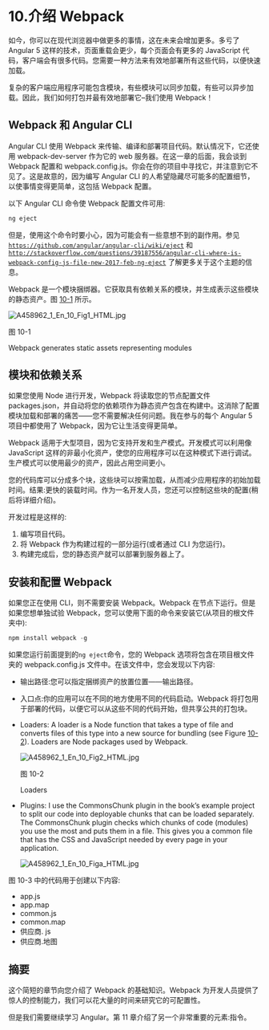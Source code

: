 # 10.介绍 Webpack

如今，你可以在现代浏览器中做更多的事情，这在未来会增加更多。多亏了 Angular 5 这样的技术，页面重载会更少，每个页面会有更多的 JavaScript 代码，客户端会有很多代码。您需要一种方法来有效地部署所有这些代码，以便快速加载。

复杂的客户端应用程序可能包含模块，有些模块可以同步加载，有些可以异步加载。因此，我们如何打包并最有效地部署它–我们使用 Webpack！

## Webpack 和 Angular CLI

Angular CLI 使用 Webpack 来传输、编译和部署项目代码。默认情况下，它还使用 webpack-dev-server 作为它的 web 服务器。在这一章的后面，我会谈到 Webpack 配置和 webpack.config.js。你会在你的项目中寻找它，并注意到它不见了。这是故意的，因为编写 Angular CLI 的人希望隐藏尽可能多的配置细节，以使事情变得更简单，这包括 Webpack 配置。

以下 Angular CLI 命令使 Webpack 配置文件可用:

```ts
ng eject

```

但是，使用这个命令时要小心，因为可能会有一些意想不到的副作用。参见 [`https://github.com/angular/angular-cli/wiki/eject`](https://github.com/angular/angular-cli/wiki/eject) 和 [`http://stackoverflow.com/questions/39187556/angular-cli-where-is-webpack-config-js-file-new-2017-feb-ng-eject`](http://stackoverflow.com/questions/39187556/angular-cli-where-is-webpack-config-js-file-new-2017-feb-ng-eject) 了解更多关于这个主题的信息。

Webpack 是一个模块捆绑器。它获取具有依赖关系的模块，并生成表示这些模块的静态资产。图 [10-1](#Fig1) 所示。

![A458962_1_En_10_Fig1_HTML.jpg](A458962_1_En_10_Fig1_HTML.jpg)

图 10-1

Webpack generates static assets representing modules

## 模块和依赖关系

如果您使用 Node 进行开发，Webpack 将读取您的节点配置文件 packages.json，并自动将您的依赖项作为静态资产包含在构建中。这消除了配置模块加载和部署的痛苦——您不需要解决任何问题。我在参与的每个 Angular 5 项目中都使用了 Webpack，因为它让生活变得更简单。

Webpack 适用于大型项目，因为它支持开发和生产模式。开发模式可以利用像 JavaScript 这样的非最小化资产，使您的应用程序可以在这种模式下进行调试。生产模式可以使用最少的资产，因此占用空间更小。

您的代码库可以分成多个块，这些块可以按需加载，从而减少应用程序的初始加载时间。结果:更快的装载时间。作为一名开发人员，您还可以控制这些块的配置(稍后将详细介绍)。

开发过程是这样的:

1.  编写项目代码。
2.  将 Webpack 作为构建过程的一部分运行(或者通过 CLI 为您运行)。
3.  构建完成后，您的静态资产就可以部署到服务器上了。

## 安装和配置 Webpack

如果您正在使用 CLI，则不需要安装 Webpack。Webpack 在节点下运行。但是如果您想单独试验 Webpack，您可以使用下面的命令来安装它(从项目的根文件夹中):

```ts
npm install webpack -g

```

如果您运行前面提到的`ng eject`命令，您的 Webpack 选项将包含在项目根文件夹的 webpack.config.js 文件中。在该文件中，您会发现以下内容:

*   输出路径:您可以指定捆绑资产的放置位置——输出路径。
*   入口点:你的应用可以在不同的地方使用不同的代码启动。Webpack 将打包用于部署的代码，以便它可以从这些不同的代码开始，但共享公共的打包块。
*   Loaders: A loader is a Node function that takes a type of file and converts files of this type into a new source for bundling (see Figure [10-2](#Fig2)). Loaders are Node packages used by Webpack.

    ![A458962_1_En_10_Fig2_HTML.jpg](A458962_1_En_10_Fig2_HTML.jpg)

    图 10-2

    Loaders
*   Plugins: I use the CommonsChunk plugin in the book’s example project to split our code into deployable chunks that can be loaded separately. The CommonsChunk plugin checks which chunks of code (modules) you use the most and puts them in a file. This gives you a common file that has the CSS and JavaScript needed by every page in your application.

    ![A458962_1_En_10_Figa_HTML.jpg](A458962_1_En_10_Figa_HTML.jpg)

图 10-3 中的代码用于创建以下内容:

*   app.js
*   app.map
*   common.js
*   common.map
*   供应商. js
*   供应商.地图

## 摘要

这个简短的章节向您介绍了 Webpack 的基础知识。Webpack 为开发人员提供了惊人的控制能力，我们可以花大量的时间来研究它的可配置性。

但是我们需要继续学习 Angular。第 11 章介绍了另一个非常重要的元素:指令。